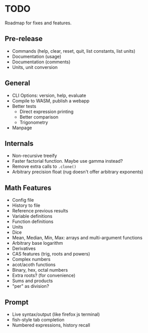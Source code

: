 # TODO

Roadmap for fixes and features.

## Pre-release
 - Commands (help, clear, reset, quit, list constants, list units)
 - Documentation (usage)
 - Documentation (comments)
 - Units, unit conversion

## General
 - CLI Options: version, help, evaluate
 - Compile to WASM, publish a webapp
 - Better tests
   - Direct expression printing
   - Better comparison
   - Trigonometry
 - Manpage


## Internals
 - Non-recursive treeify
 - Faster factorial function. Maybe use gamma instead?
 - Remove extra calls to `.clone()`
 - Arbitrary precision float (rug doesn't offer arbitrary exponents)


## Math Features
 - Config file
 - History to file
 - Reference previous results
 - Variable definitions
 - Function definitions
 - Units
 - Dice
 - Mean, Median, Min, Max: arrays and multi-argument functions
 - Arbitrary base logarithm
 - Derivatives
 - CAS features (trig, roots and powers)
 - Complex numbers
 - acot/acoth functions
 - Binary, hex, octal numbers
 - Extra roots? (for convenience)
 - Sums and products
 - "per" as division?


## Prompt
 - Live syntax/output (like firefox js terminal)
 - fish-style tab completion
 - Numbered expressions, history recall